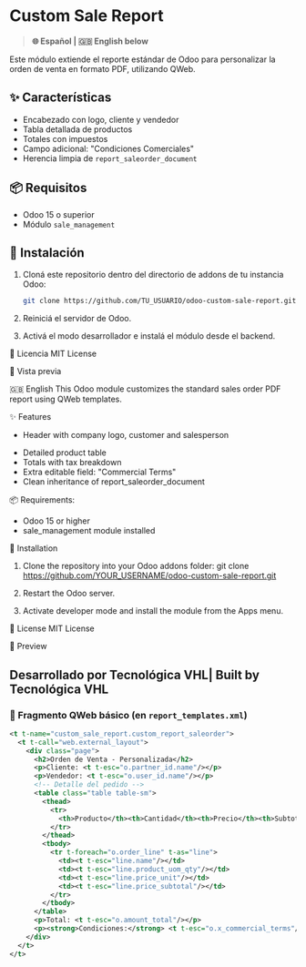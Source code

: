 # Custom Sale Report

> **🌐 Español | 🇬🇧 English below**

Este módulo extiende el reporte estándar de Odoo para personalizar la orden de venta en formato PDF, utilizando QWeb.

## ✨ Características
- Encabezado con logo, cliente y vendedor
- Tabla detallada de productos
- Totales con impuestos
- Campo adicional: "Condiciones Comerciales"
- Herencia limpia de `report_saleorder_document`

## 📦 Requisitos
- Odoo 15 o superior
- Módulo `sale_management`

## 🚀 Instalación

1. Cloná este repositorio dentro del directorio de addons de tu instancia Odoo:
   ```bash
   git clone https://github.com/TU_USUARIO/odoo-custom-sale-report.git

2. Reiniciá el servidor de Odoo.

3. Activá el modo desarrollador e instalá el módulo desde el backend.

📝 Licencia
MIT License

📸 Vista previa

🇬🇧 English
This Odoo module customizes the standard sales order PDF report using QWeb templates.

✨ Features

+ Header with company logo, customer and salesperson
- Detailed product table
- Totals with tax breakdown
- Extra editable field: "Commercial Terms"
- Clean inheritance of report_saleorder_document

📦 Requirements:

- Odoo 15 or higher
- sale_management module installed

🚀 Installation

1. Clone the repository into your Odoo addons folder:
git clone https://github.com/YOUR_USERNAME/odoo-custom-sale-report.git

2. Restart the Odoo server.

3. Activate developer mode and install the module from the Apps menu.

📝 License
MIT License

📸 Preview

Desarrollado por Tecnológica VHL| Built by Tecnológica VHL 
---

### 🔧 Fragmento QWeb básico (en `report_templates.xml`)

```xml
<t t-name="custom_sale_report.custom_report_saleorder">
  <t t-call="web.external_layout">
    <div class="page">
      <h2>Orden de Venta - Personalizada</h2>
      <p>Cliente: <t t-esc="o.partner_id.name"/></p>
      <p>Vendedor: <t t-esc="o.user_id.name"/></p>
      <!-- Detalle del pedido -->
      <table class="table table-sm">
        <thead>
          <tr>
            <th>Producto</th><th>Cantidad</th><th>Precio</th><th>Subtotal</th>
          </tr>
        </thead>
        <tbody>
          <tr t-foreach="o.order_line" t-as="line">
            <td><t t-esc="line.name"/></td>
            <td><t t-esc="line.product_uom_qty"/></td>
            <td><t t-esc="line.price_unit"/></td>
            <td><t t-esc="line.price_subtotal"/></td>
          </tr>
        </tbody>
      </table>
      <p>Total: <t t-esc="o.amount_total"/></p>
      <p><strong>Condiciones:</strong> <t t-esc="o.x_commercial_terms"/></p>
    </div>
  </t>
</t>
